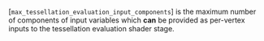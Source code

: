 [`max_tessellation_evaluation_input_components`] is the maximum number of
components of input variables which  **can**  be provided as per-vertex
inputs to the tessellation evaluation shader stage.